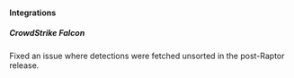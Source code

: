 
#### Integrations

##### CrowdStrike Falcon

Fixed an issue where detections were fetched unsorted in the post-Raptor release.
